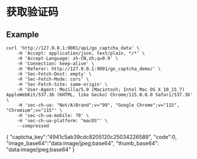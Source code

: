 # 获取验证码

## Example 

    curl 'http://127.0.0.1:9001/api/go_captcha_data' \
        -H 'Accept: application/json, text/plain, */*' \
        -H 'Accept-Language: zh-CN,zh;q=0.9' \
        -H 'Connection: keep-alive' \
        -H 'Referer: http://127.0.0.1:9001/go_captcha_demo/' \
        -H 'Sec-Fetch-Dest: empty' \
        -H 'Sec-Fetch-Mode: cors' \
        -H 'Sec-Fetch-Site: same-origin' \
        -H 'User-Agent: Mozilla/5.0 (Macintosh; Intel Mac OS X 10_15_7) AppleWebKit/537.36 (KHTML, like Gecko) Chrome/115.0.0.0 Safari/537.36' \
        -H 'sec-ch-ua: "Not/A)Brand";v="99", "Google Chrome";v="115", "Chromium";v="115"' \
        -H 'sec-ch-ua-mobile: ?0' \
        -H 'sec-ch-ua-platform: "macOS"' \
        --compressed

   {
       "captcha_key":"4941c5ab39cdc8205120c25034226589",
       "code":0,
       "image_base64":"data:image/jpeg;base64",
       "thumb_base64": "data:image/jpeg;base64"
    }